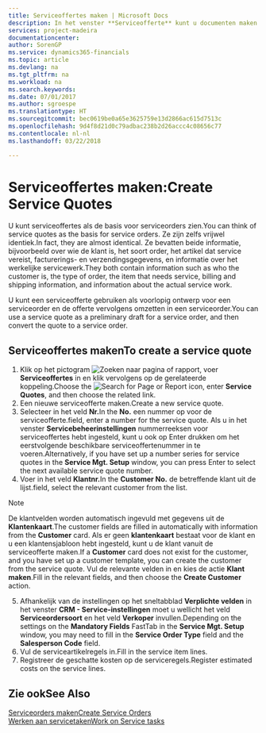 ```yaml
---
title: Serviceoffertes maken | Microsoft Docs
description: In het venster **Serviceofferte** kunt u documenten maken waarin u op aanvraag van de klant voor serviceartikelen gegevens invoert over een service, als bijvoorbeeld herstel en onderhoud. U kunt een serviceofferte gebruiken als voorlopig ontwerp voor een serviceorder en de offerte vervolgens omzetten in een serviceorder.
services: project-madeira
documentationcenter: 
author: SorenGP
ms.service: dynamics365-financials
ms.topic: article
ms.devlang: na
ms.tgt_pltfrm: na
ms.workload: na
ms.search.keywords: 
ms.date: 07/01/2017
ms.author: sgroespe
ms.translationtype: HT
ms.sourcegitcommit: bec0619be0a65e3625759e13d2866ac615d7513c
ms.openlocfilehash: 9d4f8d21d0c79adbac238b2d26accc4c08656c77
ms.contentlocale: nl-nl
ms.lasthandoff: 03/22/2018

---
```

# <a name="create-service-quotes"></a><span data-ttu-id="44358-104">Serviceoffertes maken:</span><span class="sxs-lookup"><span data-stu-id="44358-104">Create Service Quotes</span></span>
<span data-ttu-id="44358-105">U kunt serviceoffertes als de basis voor serviceorders zien.</span><span class="sxs-lookup"><span data-stu-id="44358-105">You can think of service quotes as the basis for service orders.</span></span> <span data-ttu-id="44358-106">Ze zijn zelfs vrijwel identiek.</span><span class="sxs-lookup"><span data-stu-id="44358-106">In fact, they are almost identical.</span></span> <span data-ttu-id="44358-107">Ze bevatten beide informatie, bijvoorbeeld over wie de klant is, het soort order, het artikel dat service vereist, facturerings- en verzendingsgegevens, en informatie over het werkelijke servicewerk.</span><span class="sxs-lookup"><span data-stu-id="44358-107">They both contain information such as who the customer is, the type of order, the item that needs service, billing and shipping information, and information about the actual service work.</span></span>
 
<span data-ttu-id="44358-108">U kunt een serviceofferte gebruiken als voorlopig ontwerp voor een serviceorder en de offerte vervolgens omzetten in een serviceorder.</span><span class="sxs-lookup"><span data-stu-id="44358-108">You can use a service quote as a preliminary draft for a service order, and then convert the quote to a service order.</span></span>  
  
## <a name="to-create-a-service-quote"></a><span data-ttu-id="44358-109">Serviceoffertes maken</span><span class="sxs-lookup"><span data-stu-id="44358-109">To create a service quote</span></span>  
1. <span data-ttu-id="44358-110">Klik op het pictogram ![Zoeken naar pagina of rapport](media/ui-search/search_small.png "pictogram Zoeken naar pagina of rapport"), voer **Serviceoffertes** in en klik vervolgens op de gerelateerde koppeling.</span><span class="sxs-lookup"><span data-stu-id="44358-110">Choose the ![Search for Page or Report](media/ui-search/search_small.png "Search for Page or Report icon") icon, enter **Service Quotes**, and then choose the related link.</span></span>  
2. <span data-ttu-id="44358-111">Een nieuwe serviceofferte maken.</span><span class="sxs-lookup"><span data-stu-id="44358-111">Create a new service quote.</span></span>  
3. <span data-ttu-id="44358-112">Selecteer in het veld **Nr.**</span><span class="sxs-lookup"><span data-stu-id="44358-112">In the **No.**</span></span> <span data-ttu-id="44358-113">een nummer op voor de serviceofferte.</span><span class="sxs-lookup"><span data-stu-id="44358-113">field, enter a number for the service quote.</span></span> <span data-ttu-id="44358-114">Als u in het venster **Servicebeheerinstellingen** nummerreeksen voor serviceoffertes hebt ingesteld, kunt u ook op Enter drukken om het eerstvolgende beschikbare serviceoffertenummer in te voeren.</span><span class="sxs-lookup"><span data-stu-id="44358-114">Alternatively, if you have set up a number series for service quotes in the **Service Mgt. Setup** window, you can press Enter to select the next available service quote number.</span></span>  
4. <span data-ttu-id="44358-115">Voer in het veld **Klantnr.**</span><span class="sxs-lookup"><span data-stu-id="44358-115">In the **Customer No.**</span></span>  <span data-ttu-id="44358-116">de betreffende klant uit de lijst.</span><span class="sxs-lookup"><span data-stu-id="44358-116">field, select the relevant customer from the list.</span></span>  

  > [!Note]  
  >  <span data-ttu-id="44358-117">De klantvelden worden automatisch ingevuld met gegevens uit de **Klantenkaart**.</span><span class="sxs-lookup"><span data-stu-id="44358-117">The customer fields are filled in automatically with information from the **Customer** card.</span></span> <span data-ttu-id="44358-118">Als er geen **klantenkaart** bestaat voor de klant en u een klantensjabloon hebt ingesteld, kunt u de klant vanuit de serviceofferte maken.</span><span class="sxs-lookup"><span data-stu-id="44358-118">If a **Customer** card does not exist for the customer, and you have set up a customer template, you can create the customer from the service quote.</span></span> <span data-ttu-id="44358-119">Vul de relevante velden in en kies de actie **Klant maken**.</span><span class="sxs-lookup"><span data-stu-id="44358-119">Fill in the relevant fields, and then choose the **Create Customer** action.</span></span>  
  
5. <span data-ttu-id="44358-120">Afhankelijk van de instellingen op het sneltabblad **Verplichte velden** in het venster **CRM - Service-instellingen** moet u wellicht het veld **Serviceordersoort** en het veld **Verkoper** invullen.</span><span class="sxs-lookup"><span data-stu-id="44358-120">Depending on the settings on the **Mandatory Fields** FastTab in the **Service Mgt. Setup** window, you may need to fill in the **Service Order Type** field and the **Salesperson Code** field.</span></span>  
6. <span data-ttu-id="44358-121">Vul de serviceartikelregels in.</span><span class="sxs-lookup"><span data-stu-id="44358-121">Fill in the service item lines.</span></span>  
7. <span data-ttu-id="44358-122">Registreer de geschatte kosten op de serviceregels.</span><span class="sxs-lookup"><span data-stu-id="44358-122">Register estimated costs on the service lines.</span></span>  
  
## <a name="see-also"></a><span data-ttu-id="44358-123">Zie ook</span><span class="sxs-lookup"><span data-stu-id="44358-123">See Also</span></span>  
[<span data-ttu-id="44358-124">Serviceorders maken</span><span class="sxs-lookup"><span data-stu-id="44358-124">Create Service Orders</span></span>](service-how-to-create-service-orders.md)  
[<span data-ttu-id="44358-125">Werken aan servicetaken</span><span class="sxs-lookup"><span data-stu-id="44358-125">Work on Service tasks</span></span>](service-how-to-work-on-service-tasks.md)  

 
